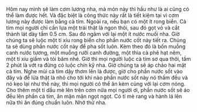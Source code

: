 Hôm nay mình sẽ làm cơm lương nha, mà món này thì hầu như là ai cũng có thể làm được hết. Và đặc biệt là công thức này rất là tiết kiệm tại vì cơm lương này được làm bằng cà tím. Ngoài ra, nếu bạn có một ít rong biển. Cà tím mọi người chỉ cần lựa một trái thật là ngon thôi, sau đó gọt vỏ và cắt thành lát dày tầm 0.5 cm. Sau đó ngâm với lại một ít nước muối nha. Giờ chúng ta sẽ luộc một tí xíu rong biển cho phần nước cốt này tiết ra. Chúng ta sẽ dùng phần nước cốt này để pha sốt luôn. Kèm theo đó là bốn muỗng canh nước tương, một muỗng rưỡi canh đường, một thìa cà phê hạt nêm, một tí xíu giấm và tỏi băm nhé. Giờ thì mọi người luộc cà tím sơ qua thôi, tầm 2 phút là vớt ra đừng có luộc chín kỹ nha. Giờ chúng ta sẽ áp chảo hai mặt cà tím. Nghe mùi cà tím dậy thơm lên là được, giờ cho phần nước sốt vào đây và để lửa thật là nhỏ cho tới khi nào phần nước sốt này nó thấm đều và nó kẹo lại như thế này, thì mọi người có thể ăn kèm cùng với lại cơm nóng. Cho thêm một tí dầu mè lên trên cơm nữa mọi người ơi, phần nước sốt sẽ áo đều lên phần cà tím, ăn mặn mặn ngọt ngọt. Có tí mè rang và hành lá lên nữa thì ăn đúng chuẩn luôn. Nhớ thử nha.